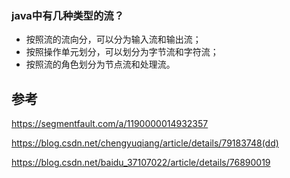 



### java中有几种类型的流？

- 按照流的流向分，可以分为输入流和输出流；
- 按照操作单元划分，可以划分为字节流和字符流；
- 按照流的角色划分为节点流和处理流。





## 参考

https://segmentfault.com/a/1190000014932357



https://blog.csdn.net/chengyuqiang/article/details/79183748(dd)



https://blog.csdn.net/baidu_37107022/article/details/76890019